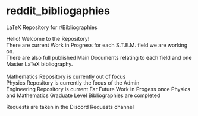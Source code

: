# reddit_bibliogaphies
LaTeX Repository for r/Bibliographies

Hello! Welcome to the Repository! <br />
There are current Work in Progress for each S.T.E.M. field we are working on. <br />
There are also full published Main Documents relating to each field and one Master LaTeX bibliography.<br />
<br />
Mathematics Repository is currently out of focus<br />
Physics Repository is currently the focus of the Admin<br />
Engineering Repository is current Far Future Work in Progess once Physics and Mathematics Graduate Level Bibliographies are completed <br />

Requests are taken in the Discord Requests channel<br />

